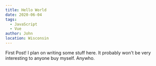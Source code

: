 ```yaml
---
title: Hello World
date: 2020-06-04
tags: 
  - JavaScript
  - Vue
author: John
location: Wisconsin  
---
```


First Post! I plan on writing some stuff here. It probably won't be very interesting to anyone buy myself. Anywho.